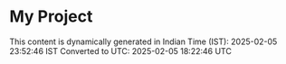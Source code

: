 # My Project

This content is dynamically generated in Indian Time (IST): 2025-02-05 23:52:46 IST
Converted to UTC: 2025-02-05 18:22:46 UTC
